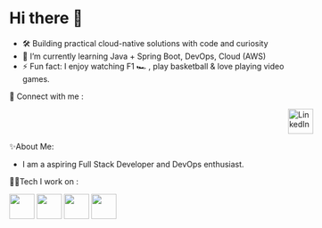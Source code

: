 <h1 align="Left">Hi there 👋</h1>

- 🛠️ Building practical cloud-native solutions with code and curiosity
- 🌱 I’m currently learning Java + Spring Boot, DevOps, Cloud (AWS)
- ⚡ Fun fact: I enjoy watching F1 🏎️ , play basketball & love playing video games.


🔗 Connect with me :
<p>
   <a href="https://linkedin.com/in/chirag-kp" target="_blank"><img src="https://img.icons8.com/color/48/000000/linkedin.png" alt="LinkedIn" height="45" width="45" style="vertical-align: middle; margin-left: 500px" ;/></a>
</p>

✨About Me:
- I am a aspiring Full Stack Developer and DevOps enthusiast.

🧑‍💻Tech I work on : 
<p align="left">
<img src="https://img.icons8.com/color/48/java-coffee-cup-logo--v1.png" height="45" width="45"/>
<img src="https://img.icons8.com/color/48/spring-logo.png" height="45" width="45"/>
<img src="https://img.icons8.com/color/48/git.png" height="45" width="45"/>
<img src="https://img.icons8.com/color/48/mysql-logo.png" height="45" width="45"/>
</p>

<!---
K8sByte/K8sByte is a ✨ special ✨ repository because its `README.md` (this file) appears on your GitHub profile.
You can click the Preview link to take a look at your changes.
--->

